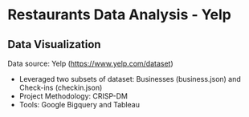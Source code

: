 # Restaurants Data Analysis - Yelp
## Data Visualization
Data source: Yelp (https://www.yelp.com/dataset)
- Leveraged two subsets of dataset: Businesses (business.json) and Check-ins (checkin.json)
- Project Methodology: CRISP-DM
- Tools: Google Bigquery and Tableau
